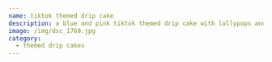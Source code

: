 ```yaml
---
name: tiktok themed drip cake
description: a blue and pink tiktok themed drip cake with lollypops and a acrylic topper
image: /img/dsc_1769.jpg
category:
  - themed drip cakes
---
```

